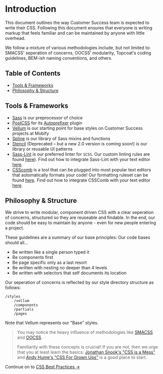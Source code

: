 # Introduction

This document outlines the way Customer Success team is expected to write their CSS. Following this document ensures that everyone is writing markup that feels familiar and can be maintained by anyone with little overhead.

We follow a mixture of various methodologies include, but not limited to: SMACSS' seperation of concerns, OOCSS' modularity, Topcoat's coding guidelines, BEM-ish naming conventions, and others.


## Table of Contents

* [Tools & Frameworks](#tools--frameworks)
* [Philosophy & Structure](#philosophy--structure)


## Tools & Frameworks

* [Sass](http://sass-lang.com/) is our preprocessor of choice
* [PostCSS](https://github.com/postcss/postcss) for its [Autoprefixer](https://github.com/postcss/autoprefixer) plugin
* [Vellum](https://github.com/mobify/vellum) is our starting point for base styles on Customer Success projects at Mobify
* [Spline](https://github.com/mobify/spline) is our library of Sass mixins and functions
* [Stencil](https://github.com/mobify/stencil) (Deprecated – but a new 2.0 version is coming soon!) is our library or reusable UI patterns
* [Sass-Lint](https://github.com/sasstools/sass-lint) is our preferred linter for `SCSS`. Our custom linting rules are found [here](https://github.com/mobify/mobify-code-style/blob/master/css/.sass-lint.yml)). Find out how to integrate Sass-Lint with your text editor [here](../sass-lint/readme.md).
* [CSScomb](http://csscomb.com/) is a tool that can be plugged into most popular text editors that automatically formats your code! Our formatting ruleset can be found [here](https://github.com/mobify/mobify-code-style/blob/master/css/.csscomb.json). Find out how to integrate CSSComb with your text editor [here](../csscomb/readme.md).


## Philosophy & Structure

We strive to write modular, component driven CSS with a clear seperation of concerns, structured so they are reuseable and findable. In the end, our code should be easy to maintain by anyone - even for new people entering a project.

These guidelines are a summary of our base principles: Our code bases should all...

* Be written like a single person typed it
* Be components first
* Be page specific only as a last resort
* Be written with nesting no deeper than 4 levels
* Be written with selectors that self documents its location

Our seperation of concerns is reflected by our style directory structure as follows:

```
/styles
    /vellum
    /components
    /partials
    /pages
```

Note that Vellum represents our "Base" styles.

> You may notice the heavy influence of methodologies like [SMACSS](http://smacss.com/) and [OOCSS](http://www.smashingmagazine.com/2011/12/12/an-introduction-to-object-oriented-css-oocss/).
>
> Familiarity with these concepts is cruicial! If you are not, then we urge that you at least learn the basics: [Jonathan Snook's "CSS is a Mess"](http://vimeo.com/99877232) and [Andy Hume's "CSS For Grown Ups"](http://lanyrd.com/2012/sxsw-interactive/spmqc/) is a good place to start.

Continue on to [CSS Best Practices →](../css-best-practices#css-best-practices)
